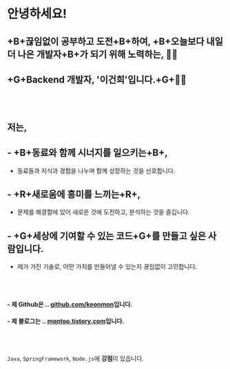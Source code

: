 <br />

# 안녕하세요!

## +B+끊임없이 공부하고 도전+B+하여, +B+오늘보다 내일 더 나은 개발자+B+가 되기 위해 노력하는, 🧑‍💻

## +G+Backend 개발자, '이건희'입니다.+G+🙋‍♂️

<br />
<br />

## 저는, 

## - +B+동료와 함께 시너지를 일으키는+B+, 

- 동료들과 지식과 경험을 나누며 함께 성장하는 것을 선호합니다. 

## - +R+새로움에 흥미를 느끼는+R+, 

- 문제를 해결함에 있어 새로운 것에 도전하고, 분석하는 것을 즐깁니다. 

## - +G+세상에 기여할 수 있는 코드+G+를 만들고 싶은 사람입니다. 

- 제가 가진 기술로, 어떤 가치를 만들어낼 수 있는지 끊임없이 고민합니다. 

<br/>
<br />

#### - 제 **Github**은 .. [github.com/keonmon](https://github.com/keonmon)입니다.

#### - 제 **블로그**는 .. [montoo.tistory.com](https://montoo.tistory.com)입니다.

<br />
<br />


`Java`, `SpringFramework`, `Node.js`에 **강점**이 있습니다.

<br />
<!-- ## - +R+Red HighLight+R+

## - +G+Green HighLight+G+

## - +B+Blue HighLight+B+ -->
<!-- & 흑백 체크리스트

- 색이 있는 체크리스트

1. 순서가 있는 리스트
2. 순서가 있는 리스트
3. 순서가 있는 리스트
4. 순서가 있는 리스트 -->

<br />
<br />
